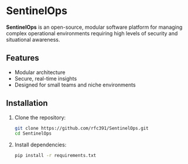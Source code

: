 # SentinelOps

**SentinelOps** is an open-source, modular software platform for managing complex operational environments requiring high levels of security and situational awareness.

## Features
- Modular architecture
- Secure, real-time insights
- Designed for small teams and niche environments

## Installation
1. Clone the repository:
   ```bash
   git clone https://github.com/rfc391/SentinelOps.git
   cd SentinelOps

2. Install dependencies:
   ```bash
   pip install -r requirements.txt
